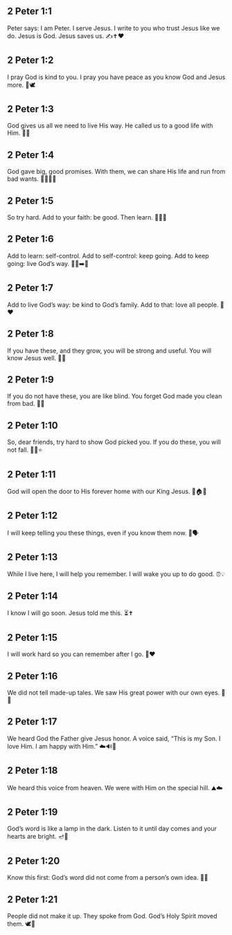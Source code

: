 ## 2 Peter 1:1
Peter says: I am Peter. I serve Jesus. I write to you who trust Jesus like we do. Jesus is God. Jesus saves us. ✍️✝️❤️
## 2 Peter 1:2
I pray God is kind to you. I pray you have peace as you know God and Jesus more. 🙏🕊️
## 2 Peter 1:3
God gives us all we need to live His way. He called us to a good life with Him. 🫶✨
## 2 Peter 1:4
God gave big, good promises. With them, we can share His life and run from bad wants. 🎁🏃‍♂️❌
## 2 Peter 1:5
So try hard. Add to your faith: be good. Then learn. 💪✅📖
## 2 Peter 1:6
Add to learn: self-control. Add to self-control: keep going. Add to keep going: live God’s way. 🧠🛑➡️🙏
## 2 Peter 1:7
Add to live God’s way: be kind to God’s family. Add to that: love all people. 🤝❤️
## 2 Peter 1:8
If you have these, and they grow, you will be strong and useful. You will know Jesus well. 🌱💪
## 2 Peter 1:9
If you do not have these, you are like blind. You forget God made you clean from bad. 🙈🧼
## 2 Peter 1:10
So, dear friends, try hard to show God picked you. If you do these, you will not fall. 🏃‍♀️⭐️
## 2 Peter 1:11
God will open the door to His forever home with our King Jesus. 🚪🏠👑
## 2 Peter 1:12
I will keep telling you these things, even if you know them now. 🔁🗣️
## 2 Peter 1:13
While I live here, I will help you remember. I will wake you up to do good. ⏰💡
## 2 Peter 1:14
I know I will go soon. Jesus told me this. ⏳✝️
## 2 Peter 1:15
I will work hard so you can remember after I go. 🧠❤️
## 2 Peter 1:16
We did not tell made-up tales. We saw His great power with our own eyes. 👀✨
## 2 Peter 1:17
We heard God the Father give Jesus honor. A voice said, “This is my Son. I love Him. I am happy with Him.” ☁️🔊💙
## 2 Peter 1:18
We heard this voice from heaven. We were with Him on the special hill. ⛰️☁️
## 2 Peter 1:19
God’s word is like a lamp in the dark. Listen to it until day comes and your hearts are bright. 🪔🌟
## 2 Peter 1:20
Know this first: God’s word did not come from a person’s own idea. 🧠❌
## 2 Peter 1:21
People did not make it up. They spoke from God. God’s Holy Spirit moved them. 🕊️📣
